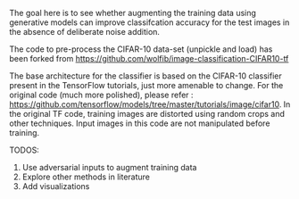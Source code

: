 The goal here is to see whether augmenting the training data using generative models can improve classifcation accuracy for the test images in the absence of deliberate noise addition. 

The code to pre-process the CIFAR-10 data-set (unpickle and load) has been forked from https://github.com/wolfib/image-classification-CIFAR10-tf

The base architecture for the classifier is based on the CIFAR-10 classifier present in the TensorFlow tutorials, just more amenable to change. For the original code (much more polished), please refer : https://github.com/tensorflow/models/tree/master/tutorials/image/cifar10. In the original TF code, training images are distorted using random crops and other techniques. Input images in this code are not manipulated before training.

TODOS:
1. Use adversarial inputs to augment training data 
2. Explore other methods in literature
3. Add visualizations
